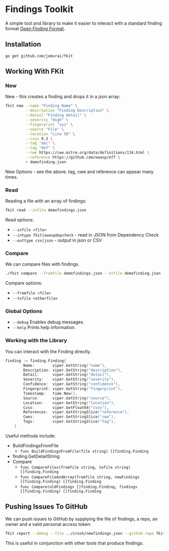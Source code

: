 # Findings Toolkit

A simple tool and library to make it easier to interact with a standard
finding format [Open Finding Format](https://github.com/owasp/off).

## Installation

`go get github.com/jemurai/fkit`

## Working With FKit

### New 

New - this creates a finding and drops it in a json array:

```sh
fkit new --name "Finding Name" \
         --description "Finding Description" \
         --detail "Finding detail" \
         --severity "High" \
         --fingerprint "xyz" \
         --source "File" \
         --location "Line 50" \
         --cvss 9.3 \
         --tag "abc" \
         --tag "def" \
         --cwe https://cwe.mitre.org/data/definitions/134.html \
         --reference https://github.com/owasp/off \
         > demofinding.json
```

New Options - see the above.  tag, cwe and reference can appear many times.

### Read 

Reading a file with an array of findings:

```sh
fkit read --infile demofindings.json
```

Read options:

- `--infile <file>`
- `--intype fkit|owaspdepcheck` - read in JSON from Dependency Check
- `--outtype csv|json` - output in json or CSV

### Compare

We can compare files with findings.

```sh
./fkit compare --fromfile demofindings.json --tofile demofinding.json
```

Compare options:

- `--fromfile <file>`
- `--tofile <otherfile>`

### Global Options

- `--debug` Enables debug messages.
- `--help`  Prints help information.

### Working with the Library

You can interact with the Finding directly.

```go
finding := finding.Finding{
		Name:        viper.GetString("name"),
		Description: viper.GetString("description"),
		Detail:      viper.GetString("detail"),
		Severity:    viper.GetString("severity"),
		Confidence:  viper.GetString("confidence"),
		Fingerprint: viper.GetString("fingerprint"),
		Timestamp:   time.Now(),
		Source:      viper.GetString("source"),
		Location:    viper.GetString("location"),
		Cvss:        viper.GetFloat64("cvss"),
		References:  viper.GetStringSlice("reference"),
		Cwes:        viper.GetStringSlice("cwe"),
		Tags:        viper.GetStringSlice("tag"),
	}
```

Useful methods include: 

* BuildFindingsFromFile 
    * `func BuildFindingsFromFile(file string) []finding.Finding `
* finding.GetDetailString
* Compare
    *  `func CompareFiles(fromfile string, tofile string) []finding.Finding`
    *  `func CompareFileAndArray(fromfile string, newFindings []finding.Finding) []finding.Finding`
    *  `func Compare(oldFindings []finding.Finding, findings []finding.Finding) []finding.Finding`


## Pushing Issues To GitHub

We can push issues to GitHub by supplying the file of findings, a repo, an owner and a valid personal access token:

```sh
fkit report --debug --file ../crush/newfindings.json --github-repo fkit --github-token <token> --github-owner jemurai
```

This is useful in conjunction with other tools that produce findings.
